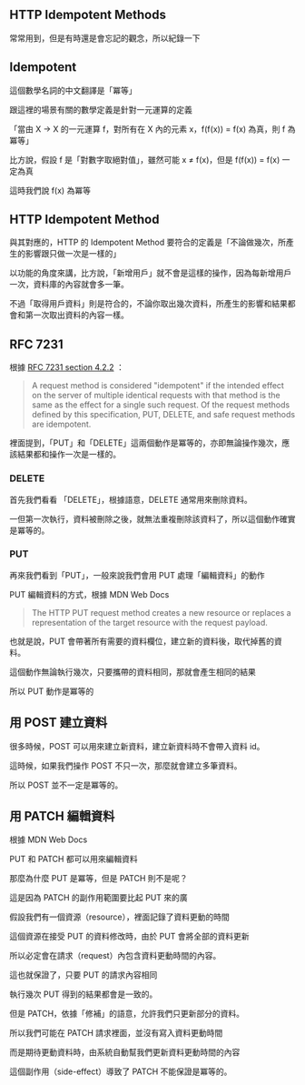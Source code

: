 ## HTTP Idempotent Methods

常常用到，但是有時還是會忘記的觀念，所以紀錄一下

## Idempotent

這個數學名詞的中文翻譯是「冪等」

跟這裡的場景有關的數學定義是針對一元運算的定義

「當由 X -> X 的一元運算 f，對所有在 X 內的元素 x，f(f(x)) = f(x) 為真，則 f 為冪等」

比方說，假設 f 是「對數字取絕對值」，雖然可能 x ≠ f(x)，但是 f(f(x)) = f(x) 一定為真

這時我們說 f(x) 為冪等

## HTTP Idempotent Method

與其對應的，HTTP 的 Idempotent Method 要符合的定義是「不論做幾次，所產生的影響跟只做一次是一樣的」

以功能的角度來講，比方說，「新增用戶」就不會是這樣的操作，因為每新增用戶一次，資料庫的內容就會多一筆。

不過「取得用戶資料」則是符合的，不論你取出幾次資料，所產生的影響和結果都會和第一次取出資料的內容一樣。

## RFC 7231

根據 [RFC 7231 section 4.2.2](https://tools.ietf.org/html/rfc7231#section-4.2.2) ：

>A request method is considered "idempotent" if the intended effect on the server of multiple identical requests with that method is the same as the effect for a single such request.  Of the request methods defined by this specification, PUT, DELETE, and safe request methods are idempotent.
   
裡面提到，「PUT」和「DELETE」這兩個動作是冪等的，亦即無論操作幾次，應該結果都和操作一次是一樣的。

### DELETE

首先我們看看 「DELETE」，根據語意，DELETE 通常用來刪除資料。

一但第一次執行，資料被刪除之後，就無法重複刪除該資料了，所以這個動作確實是冪等的。

### PUT

再來我們看到「PUT」，一般來說我們會用 PUT 處理「編輯資料」的動作

PUT 編輯資料的方式，根據 MDN Web Docs

>The HTTP PUT request method creates a new resource or replaces a representation of the target resource with the request payload.

也就是說，PUT 會帶著所有需要的資料欄位，建立新的資料後，取代掉舊的資料。

這個動作無論執行幾次，只要攜帶的資料相同，那就會產生相同的結果

所以 PUT 動作是冪等的

## 用 POST 建立資料

很多時候，POST 可以用來建立新資料，建立新資料時不會帶入資料 id。

這時候，如果我們操作 POST 不只一次，那麼就會建立多筆資料。

所以 POST 並不一定是冪等的。

## 用 PATCH 編輯資料

根據 MDN Web Docs

PUT 和 PATCH 都可以用來編輯資料

那麼為什麼 PUT 是冪等，但是 PATCH 則不是呢？

這是因為 PATCH 的副作用範圍要比起 PUT 來的廣

假設我們有一個資源（resource），裡面記錄了資料更動的時間

這個資源在接受 PUT 的資料修改時，由於 PUT 會將全部的資料更新

所以必定會在請求（request）內包含資料更動時間的內容。

這也就保證了，只要 PUT 的請求內容相同

執行幾次 PUT 得到的結果都會是一致的。

但是 PATCH，依據「修補」的語意，允許我們只更新部分的資料。

所以我們可能在 PATCH 請求裡面，並沒有寫入資料更動時間

而是期待更動資料時，由系統自動幫我們更新資料更動時間的內容

這個副作用（side-effect）導致了 PATCH 不能保證是冪等的。
